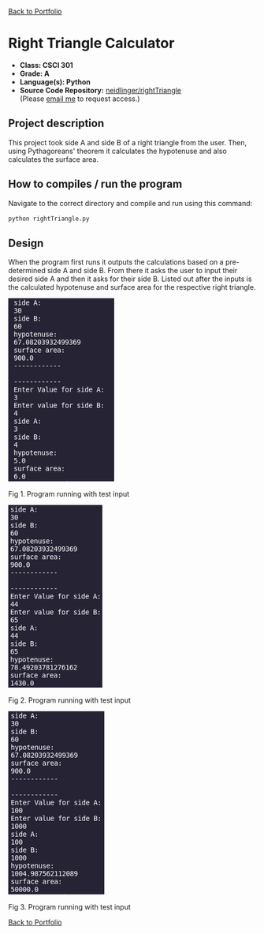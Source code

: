 [Back to Portfolio](./)

Right Triangle Calculator
===============

-   **Class: CSCI 301** 
-   **Grade: A**
-   **Language(s): Python**
-   **Source Code Repository:** [neidlinger/rightTriangle](https://guides.github.com/neidlinger/rightTriangle/)  
    (Please [email me](mailto:lgneidlinger@csustudent.net?subject=GitHub%20Access) to request access.)

## Project description

This project took side A and side B of a right triangle from the user. Then, using Pythagoreans' theorem
it calculates the hypotenuse and also calculates the surface area. 

## How to compiles / run the program

Navigate to the correct directory and compile and run using this command:

```bash
python rightTriangle.py
```

## Design

When the program first runs it outputs the calculations based on a pre-determined side A and side B.
From there it asks the user to input their desired side A and then it asks for their side B. Listed out
after the inputs is the calculated hypotenuse and surface area for the respective right triangle. 

![screenshot](images/rightTriangle/1.png)

Fig 1. Program running with test input

![screenshot](images/rightTriangle/2.png)

Fig 2. Program running with test input

![screenshot](images/rightTriangle/3.png)

Fig 3. Program running with test input

[Back to Portfolio](./)